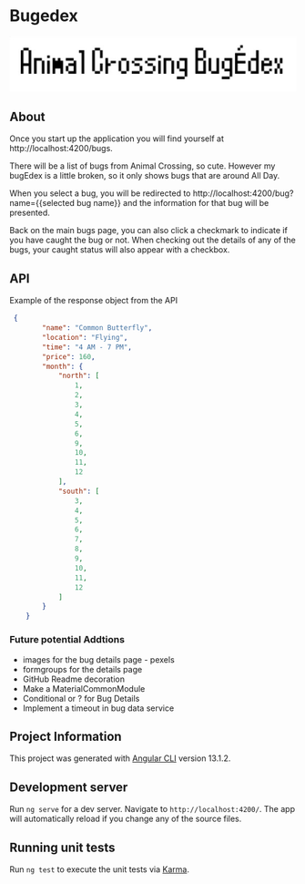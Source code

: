 # Bugedex

![Animal Crossing Title image](src\assets\images\AnimalCrossingBanner.jpg)

## About

Once you start up the application you will find yourself at http://localhost:4200/bugs.

There will be a list of bugs from Animal Crossing, so cute. However my bugEdex is a little broken, so it only shows bugs that are around All Day.

When you select a bug, you will be redirected to http://localhost:4200/bug?name={{selected bug name}} and the information for that bug will be presented.

Back on the main bugs page, you can also click a checkmark to indicate if you have caught the bug or not. When checking out the details of any of the bugs, your caught status will also appear with a checkbox.

## API

Example of the response object from the API

```json
 {
        "name": "Common Butterfly",
        "location": "Flying",
        "time": "4 AM - 7 PM",
        "price": 160,
        "month": {
            "north": [
                1,
                2,
                3,
                4,
                5,
                6,
                9,
                10,
                11,
                12
            ],
            "south": [
                3,
                4,
                5,
                6,
                7,
                8,
                9,
                10,
                11,
                12
            ]
        }
    }
```


### Future potential Addtions

- images for the bug details page - pexels
- formgroups for the details page
- GitHub Readme decoration
- Make a MaterialCommonModule
- Conditional or ? for Bug Details
- Implement a timeout in bug data service



## Project Information

This project was generated with [Angular CLI](https://github.com/angular/angular-cli) version 13.1.2.

## Development server

Run `ng serve` for a dev server. Navigate to `http://localhost:4200/`. The app will automatically reload if you change any of the source files.

## Running unit tests

Run `ng test` to execute the unit tests via [Karma](https://karma-runner.github.io).



